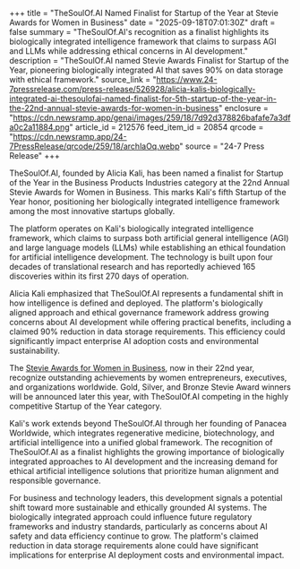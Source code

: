 +++
title = "TheSoulOf.AI Named Finalist for Startup of the Year at Stevie Awards for Women in Business"
date = "2025-09-18T07:01:30Z"
draft = false
summary = "TheSoulOf.AI's recognition as a finalist highlights its biologically integrated intelligence framework that claims to surpass AGI and LLMs while addressing ethical concerns in AI development."
description = "TheSoulOf.AI named Stevie Awards Finalist for Startup of the Year, pioneering biologically integrated AI that saves 90% on data storage with ethical framework."
source_link = "https://www.24-7pressrelease.com/press-release/526928/alicia-kalis-biologically-integrated-ai-thesoulofai-named-finalist-for-5th-startup-of-the-year-in-the-22nd-annual-stevie-awards-for-women-in-business"
enclosure = "https://cdn.newsramp.app/genai/images/259/18/7d92d378826bafafe7a3dfa0c2a11884.png"
article_id = 212576
feed_item_id = 20854
qrcode = "https://cdn.newsramp.app/24-7PressRelease/qrcode/259/18/archlaOq.webp"
source = "24-7 Press Release"
+++

<p>TheSoulOf.AI, founded by Alicia Kali, has been named a finalist for Startup of the Year in the Business Products Industries category at the 22nd Annual Stevie Awards for Women in Business. This marks Kali's fifth Startup of the Year honor, positioning her biologically integrated intelligence framework among the most innovative startups globally.</p><p>The platform operates on Kali's biologically integrated intelligence framework, which claims to surpass both artificial general intelligence (AGI) and large language models (LLMs) while establishing an ethical foundation for artificial intelligence development. The technology is built upon four decades of translational research and has reportedly achieved 165 discoveries within its first 270 days of operation.</p><p>Alicia Kali emphasized that TheSoulOf.AI represents a fundamental shift in how intelligence is defined and deployed. The platform's biologically aligned approach and ethical governance framework address growing concerns about AI development while offering practical benefits, including a claimed 90% reduction in data storage requirements. This efficiency could significantly impact enterprise AI adoption costs and environmental sustainability.</p><p>The <a href="https://www.stevieawards.com" rel="nofollow" target="_blank">Stevie Awards for Women in Business</a>, now in their 22nd year, recognize outstanding achievements by women entrepreneurs, executives, and organizations worldwide. Gold, Silver, and Bronze Stevie Award winners will be announced later this year, with TheSoulOf.AI competing in the highly competitive Startup of the Year category.</p><p>Kali's work extends beyond TheSoulOf.AI through her founding of Panacea Worldwide, which integrates regenerative medicine, biotechnology, and artificial intelligence into a unified global framework. The recognition of TheSoulOf.AI as a finalist highlights the growing importance of biologically integrated approaches to AI development and the increasing demand for ethical artificial intelligence solutions that prioritize human alignment and responsible governance.</p><p>For business and technology leaders, this development signals a potential shift toward more sustainable and ethically grounded AI systems. The biologically integrated approach could influence future regulatory frameworks and industry standards, particularly as concerns about AI safety and data efficiency continue to grow. The platform's claimed reduction in data storage requirements alone could have significant implications for enterprise AI deployment costs and environmental impact.</p>